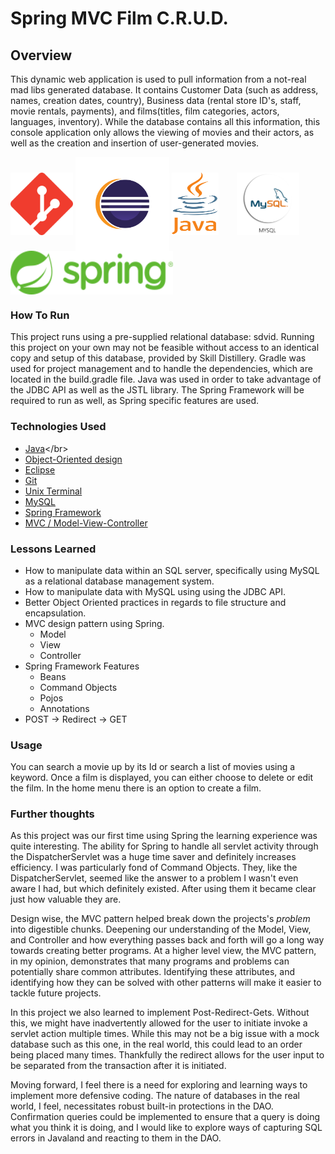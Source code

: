 # Spring MVC Film C.R.U.D.

## Overview
This dynamic web application is used to pull information from a not-real mad libs generated database. It contains Customer Data (such as address, names, creation dates, country), Business data (rental store ID's, staff, movie rentals, payments), and films(titles, film categories, actors, languages, inventory). While the database contains all this information, this console application only allows the viewing of movies and their actors, as well as the creation and insertion of user-generated movies. </br>


<p float="left">
<img src="src/main/webapp/pictures/git-logo.png" alt ="git" width="100" height="100" align="center"/>
<img src="src/main/webapp/pictures/eclipse-logo.png" alt = "eclipse" width="150" height="150" align="center"/>
<img src="src/main/webapp/pictures/java-logo.png" alt = "eclipse" width="75" height="100" style="margin-right: 25px" align="center"/>
<img src="src/main/webapp/pictures/mySQL-logo.png" alt = "MySQL" width="100" height="100" style="margin-right: 25px" align="center"/>
<img src="src/main/webapp/pictures/spring-logo.png" alt = "Spring MVC" width="260" height="70" style="margin-right: 25px" align="center"/>
</p>

### How To Run

This project runs using a pre-supplied relational database: sdvid. Running this project on your own may not be feasible without access to an identical copy and setup of this database, provided by Skill Distillery. Gradle was used for project management and to handle the dependencies, which are located in the build.gradle file. Java was used in order to take advantage of the JDBC API as well as the JSTL library. The Spring Framework will be required to run as well, as Spring specific features are used. 

### Technologies Used
* [Java](https://en.wikipedia.org/wiki/Java_)</br>
* [Object-Oriented design](https://stackabuse.com/object-oriented-design-principles-in-java)</br>
* [Eclipse](https://www.eclipse.org/ide/)</br>
* [Git](https://git-scm.com/)</br>
* [Unix Terminal](https://en.wikipedia.org/wiki/Unix_shell)</br>
* [MySQL](https://www.mysql.com/)</br>
* [Spring Framework](https://en.wikipedia.org/wiki/Spring_Framework#Spring_Boot)<br>
* [MVC / Model-View-Controller](https://en.wikipedia.org/wiki/Model%E2%80%93view%E2%80%93controller)<br>

### Lessons Learned
* How to manipulate data within an SQL server, specifically using MySQL as a relational database management system.
* How to manipulate data with MySQL using using the JDBC API.
* Better Object Oriented practices in regards to file structure and encapsulation.
* MVC design pattern using Spring.
    * Model
    * View
    * Controller
* Spring Framework Features
    * Beans
    * Command Objects
    * Pojos
    * Annotations
* POST -> Redirect -> GET

### Usage
You can search a movie up by its Id or search a list of movies using a keyword. Once a film is displayed, you can either choose to delete or edit the film. In the home menu there is an option to create a film.

### Further thoughts
As this project was our first time using Spring the learning experience was quite interesting. The ability for Spring to handle all
servlet activity through the DispatcherServlet was a huge time saver and definitely increases efficiency. I was particularly fond of
Command Objects. They, like the DispatcherServlet, seemed like the answer to a problem I wasn't even aware I had, but which definitely
existed. After using them it became clear just how valuable they are.

Design wise, the MVC pattern helped break down the projects's *problem* into digestible chunks. Deepening our understanding of the Model, View,
and Controller and how everything passes back and forth will go a long way towards creating better programs. At a higher level view, the MVC
pattern, in my opinion, demonstrates that many programs and problems can potentially share common attributes. Identifying these attributes, and
identifying how they can be solved with other patterns will make it easier to tackle future projects.

In this project we also learned to implement Post-Redirect-Gets. Without this, we might have inadvertently allowed for the user to initiate invoke a servlet action multiple times. While this may not be a big issue with a mock database such as this one, in the real world, this could lead to an order being placed many times. Thankfully the redirect allows for the user input to be separated from the transaction after it is initiated.

Moving forward, I feel there is a need for exploring and learning ways to implement more defensive coding. The nature of databases in the real world, I feel,
necessitates robust built-in protections in the DAO. Confirmation queries could be implemented to ensure that a query is doing what you think it is doing, and I would like to explore ways of capturing SQL errors in Javaland and reacting to them in the DAO.
